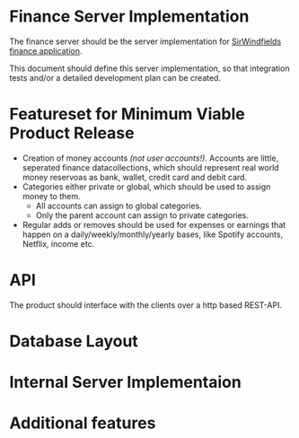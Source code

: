 # Finance Server Implementation

The finance server should be the server implementation for [SirWindfields finance application](https://github.com/SirWindfield/theclassic-desktop).  

This document should define this server implementation, so that integration tests and/or a detailed development plan can be created.

# Featureset for Minimum Viable Product Release
* Creation of money accounts *(not user accounts!)*. Accounts are little, seperated finance datacollections, which should represent real world money reservoas as bank, wallet, credit card and debit card.
* Categories either private or global, which should be used to assign money to them.
  * All accounts can assign to global categories.
  * Only the parent account can assign to private categories.
* Regular adds or removes should be used for expenses or earnings that happen on a daily/weekly/monthly/yearly bases, like Spotify accounts, Netflix, income etc.

# API
The product should interface with the clients over a http based REST-API.

# Database Layout

# Internal Server Implementaion

# Additional features
